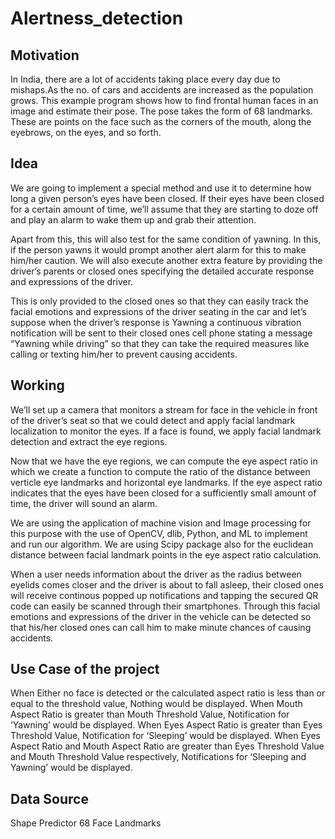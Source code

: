 # Alertness_detection

   ## Motivation
    
In India, there are a lot of accidents taking place every day due to mishaps.As the no. of cars and accidents are increased as the population grows. This example program shows how to find frontal human faces in an image and estimate their pose. The pose takes the form of 68 landmarks. These are points on the face such as the corners of the mouth, along the eyebrows, on the eyes, and so forth.

   ## Idea

We are going to implement a special method and use it to determine how long a given person’s eyes have been closed. If their eyes have been closed for a certain amount of time, we’ll assume that they are starting to doze off and play an alarm to wake them up and grab their attention.

Apart from this, this will also test for the same condition of yawning. In this, if the person yawns it would prompt another alert alarm for this to make him/her caution. We will also execute another extra feature by providing the driver’s parents or closed ones specifying the detailed accurate response and expressions of the driver. 

This is only provided to the closed ones so that they can easily track the facial emotions and expressions of the driver seating in the car and let’s suppose when the driver’s response is Yawning a continuous vibration notification will be sent to their closed ones cell phone stating a message “Yawning while driving” so that they can take the required measures like calling or texting him/her to prevent causing accidents.

   ## Working

We’ll set up a camera that monitors a stream for face in the vehicle in front of the driver’s seat so that we could detect and apply facial landmark localization to monitor the eyes. If a face is found, we apply facial landmark detection and extract the eye regions.

Now that we have the eye regions, we can compute the eye aspect ratio in which we create a function to compute the ratio of the distance between verticle eye landmarks and horizontal eye landmarks. If the eye aspect ratio indicates that the eyes have been closed for a sufficiently small amount of time, the driver will sound an alarm.

We are using the application of machine vision and Image processing for this purpose with the use of OpenCV, dlib, Python, and ML to implement and run our algorithm. We are using Scipy package also for the euclidean distance between facial landmark points in the eye aspect ratio calculation.

When a user needs information about the driver as the radius between eyelids comes closer and the driver is about to fall asleep, their closed ones will receive continous popped up notifications and tapping the secured QR code can easily be scanned through their smartphones. Through this facial emotions and expressions of the driver in the vehicle can be detected so that his/her closed ones can call him to make minute chances of causing accidents.

   ## Use Case of the project

When Either no face is detected or the calculated aspect ratio is less than or equal to the threshold value, Nothing would be displayed.
When Mouth Aspect Ratio is greater than Mouth Threshold Value, Notification for ‘Yawning’ would be displayed.
When Eyes Aspect Ratio is greater than Eyes Threshold Value, Notification for ‘Sleeping’ would be displayed.
When Eyes Aspect Ratio and Mouth Aspect Ratio are greater than Eyes Threshold Value and Mouth Threshold Value respectively, Notifications for ‘Sleeping and Yawning’ would be displayed.

   ## Data Source
    
Shape Predictor 68 Face Landmarks
